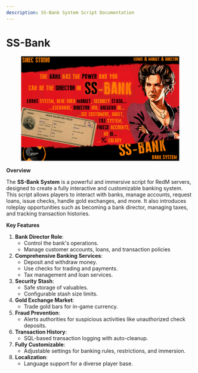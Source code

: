 ```yaml
---
description: SS-Bank System Script Documentation
---
```


# SS-Bank



<figure><img src="../.gitbook/assets/RESIZE.png" alt=""><figcaption></figcaption></figure>

**Overview**

The **SS-Bank System** is a powerful and immersive script for RedM servers, designed to create a fully interactive and customizable banking system. This script allows players to interact with banks, manage accounts, request loans, issue checks, handle gold exchanges, and more. It also introduces roleplay opportunities such as becoming a bank director, managing taxes, and tracking transaction histories.

**Key Features**

1. **Bank Director Role**:
   * Control the bank's operations.
   * Manage customer accounts, loans, and transaction policies
2. **Comprehensive Banking Services**:
   * Deposit and withdraw money.
   * Use checks for trading and payments.
   * Tax management and loan services.
3. **Security Stash**:
   * Safe storage of valuables.
   * Configurable stash size limits.
4. **Gold Exchange Market**:
   * Trade gold bars for in-game currency.
5. **Fraud Prevention**:
   * Alerts authorities for suspicious activities like unauthorized check deposits.
6. **Transaction History**:
   * SQL-based transaction logging with auto-cleanup.
7. **Fully Customizable**:
   * Adjustable settings for banking rules, restrictions, and immersion.
8. **Localization**:
   * Language support for a diverse player base.
